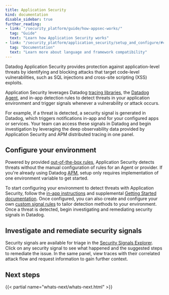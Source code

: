 ```yaml
---
title: Application Security
kind: documentation
disable_sidebar: true
further_reading:
- link: "/security_platform/guide/how-appsec-works/"
  tag: "Guide"
  text: "Learn how Application Security works"
- link: "/security_platform/application_security/setup_and_configure/#compatibility"
  tag: "Documentation"
  text: "Learn more about language and framework compatibility"
---
```


Datadog Application Security provides protection against application-level threats by identifying and blocking attacks that target code-level vulnerabilities, such as SQL injections and cross-site scripting (XSS) exploits.

Application Security leverages Datadog [tracing libraries][1], the [Datadog Agent][2], and in-app detection rules to detect threats in your application environment and trigger signals whenever a vulnerability or attack occurs.

For example, if a threat is detected, a security signal is generated in Datadog, which triggers notifications in-app and for your configured apps or services. Your team can access these signals in Datadog and begin investigation by leveraging the deep observability data provided by Application Security and APM distributed tracing in one panel.

## Configure your environment

Powered by provided [out-of-the-box rules][3], Application Security detects threats without the manual configuration of rules for an Agent or provider. If you're already using Datadog [APM][1], setup only requires implementation of one environment variable to get started.

To start configuring your environment to detect threats with Application Security, follow the [in-app instructions][4] and supplemental [Getting Started documentation][5]. Once configured, you can also create and configure your own [custom signal rules][6] to tailor detection methods to your environment. Once a threat is detected, begin investigating and remediating security signals in Datadog.

## Investigate and remediate security signals

Security signals are available for triage in the [Security Signals Explorer][7]. Click on any security signal to see what happened and the suggested steps to remediate the issue. In the same panel, view traces with their correlated attack flow and request information to gain further context.

## Next steps

{{< partial name="whats-next/whats-next.html" >}}

[1]: /tracing/
[2]: /agent/
[3]: /security_platform/default_rules/#cat-application-security
[4]: /security/appsec
[5]: /security_platform/application_security/getting_started/
[6]: /security_platform/application_security/custom_signal_rules/
[7]: /security/appsec/signals

